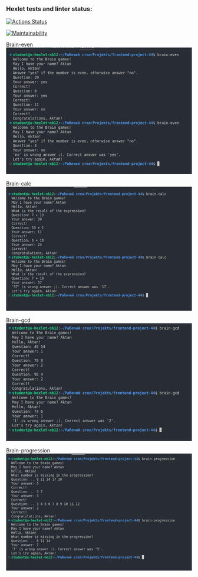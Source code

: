 ### Hexlet tests and linter status:
[![Actions Status](https://github.com/Aktan007/frontend-project-44/actions/workflows/hexlet-check.yml/badge.svg)](https://github.com/Aktan007/frontend-project-44/actions)

[![Maintainability](https://api.codeclimate.com/v1/badges/89cf42223db8fbb84452/maintainability)](https://codeclimate.com/github/Aktan007/frontend-project-44/maintainability)

Brain-even
![Alt text](img/image.png)

Brain-calc
![Alt text](img/image2.png)

Brain-gcd
![Alt text](img/image3.png)

Brain-progression
![Alt text](img/image4.png)
